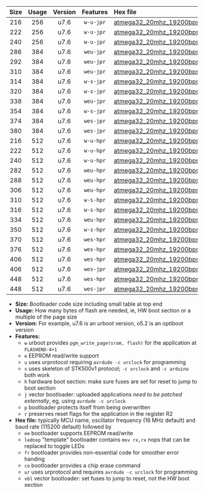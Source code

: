 |Size|Usage|Version|Features|Hex file|
|:-:|:-:|:-:|:-:|:--|
|216|256|u7.6|`w-u-jpr`|[atmega32_20mhz_19200bps_ur_vbl.hex](https://raw.githubusercontent.com/stefanrueger/urboot/main/bootloaders/atmega32/fcpu_20mhz/19200_bps/atmega32_20mhz_19200bps_ur_vbl.hex)|
|222|256|u7.6|`w-u-jpr`|[atmega32_20mhz_19200bps_lednop_ur_vbl.hex](https://raw.githubusercontent.com/stefanrueger/urboot/main/bootloaders/atmega32/fcpu_20mhz/19200_bps/atmega32_20mhz_19200bps_lednop_ur_vbl.hex)|
|240|256|u7.6|`w-u-jpr`|[atmega32_20mhz_19200bps_lednop_fr_ur_vbl.hex](https://raw.githubusercontent.com/stefanrueger/urboot/main/bootloaders/atmega32/fcpu_20mhz/19200_bps/atmega32_20mhz_19200bps_lednop_fr_ur_vbl.hex)|
|286|384|u7.6|`weu-jpr`|[atmega32_20mhz_19200bps_ee_ur_vbl.hex](https://raw.githubusercontent.com/stefanrueger/urboot/main/bootloaders/atmega32/fcpu_20mhz/19200_bps/atmega32_20mhz_19200bps_ee_ur_vbl.hex)|
|292|384|u7.6|`weu-jpr`|[atmega32_20mhz_19200bps_ee_lednop_ur_vbl.hex](https://raw.githubusercontent.com/stefanrueger/urboot/main/bootloaders/atmega32/fcpu_20mhz/19200_bps/atmega32_20mhz_19200bps_ee_lednop_ur_vbl.hex)|
|310|384|u7.6|`weu-jpr`|[atmega32_20mhz_19200bps_ee_lednop_fr_ur_vbl.hex](https://raw.githubusercontent.com/stefanrueger/urboot/main/bootloaders/atmega32/fcpu_20mhz/19200_bps/atmega32_20mhz_19200bps_ee_lednop_fr_ur_vbl.hex)|
|314|384|u7.6|`w-s-jpr`|[atmega32_20mhz_19200bps_vbl.hex](https://raw.githubusercontent.com/stefanrueger/urboot/main/bootloaders/atmega32/fcpu_20mhz/19200_bps/atmega32_20mhz_19200bps_vbl.hex)|
|320|384|u7.6|`w-s-jpr`|[atmega32_20mhz_19200bps_lednop_vbl.hex](https://raw.githubusercontent.com/stefanrueger/urboot/main/bootloaders/atmega32/fcpu_20mhz/19200_bps/atmega32_20mhz_19200bps_lednop_vbl.hex)|
|338|384|u7.6|`weu-jpr`|[atmega32_20mhz_19200bps_ee_lednop_fr_ce_ur_vbl.hex](https://raw.githubusercontent.com/stefanrueger/urboot/main/bootloaders/atmega32/fcpu_20mhz/19200_bps/atmega32_20mhz_19200bps_ee_lednop_fr_ce_ur_vbl.hex)|
|354|384|u7.6|`w-s-jpr`|[atmega32_20mhz_19200bps_lednop_fr_vbl.hex](https://raw.githubusercontent.com/stefanrueger/urboot/main/bootloaders/atmega32/fcpu_20mhz/19200_bps/atmega32_20mhz_19200bps_lednop_fr_vbl.hex)|
|374|384|u7.6|`wes-jpr`|[atmega32_20mhz_19200bps_ee_vbl.hex](https://raw.githubusercontent.com/stefanrueger/urboot/main/bootloaders/atmega32/fcpu_20mhz/19200_bps/atmega32_20mhz_19200bps_ee_vbl.hex)|
|380|384|u7.6|`wes-jpr`|[atmega32_20mhz_19200bps_ee_lednop_vbl.hex](https://raw.githubusercontent.com/stefanrueger/urboot/main/bootloaders/atmega32/fcpu_20mhz/19200_bps/atmega32_20mhz_19200bps_ee_lednop_vbl.hex)|
|216|512|u7.6|`w-u-hpr`|[atmega32_20mhz_19200bps_ur.hex](https://raw.githubusercontent.com/stefanrueger/urboot/main/bootloaders/atmega32/fcpu_20mhz/19200_bps/atmega32_20mhz_19200bps_ur.hex)|
|222|512|u7.6|`w-u-hpr`|[atmega32_20mhz_19200bps_lednop_ur.hex](https://raw.githubusercontent.com/stefanrueger/urboot/main/bootloaders/atmega32/fcpu_20mhz/19200_bps/atmega32_20mhz_19200bps_lednop_ur.hex)|
|240|512|u7.6|`w-u-hpr`|[atmega32_20mhz_19200bps_lednop_fr_ur.hex](https://raw.githubusercontent.com/stefanrueger/urboot/main/bootloaders/atmega32/fcpu_20mhz/19200_bps/atmega32_20mhz_19200bps_lednop_fr_ur.hex)|
|282|512|u7.6|`weu-hpr`|[atmega32_20mhz_19200bps_ee_ur.hex](https://raw.githubusercontent.com/stefanrueger/urboot/main/bootloaders/atmega32/fcpu_20mhz/19200_bps/atmega32_20mhz_19200bps_ee_ur.hex)|
|288|512|u7.6|`weu-hpr`|[atmega32_20mhz_19200bps_ee_lednop_ur.hex](https://raw.githubusercontent.com/stefanrueger/urboot/main/bootloaders/atmega32/fcpu_20mhz/19200_bps/atmega32_20mhz_19200bps_ee_lednop_ur.hex)|
|306|512|u7.6|`weu-hpr`|[atmega32_20mhz_19200bps_ee_lednop_fr_ur.hex](https://raw.githubusercontent.com/stefanrueger/urboot/main/bootloaders/atmega32/fcpu_20mhz/19200_bps/atmega32_20mhz_19200bps_ee_lednop_fr_ur.hex)|
|310|512|u7.6|`w-s-hpr`|[atmega32_20mhz_19200bps.hex](https://raw.githubusercontent.com/stefanrueger/urboot/main/bootloaders/atmega32/fcpu_20mhz/19200_bps/atmega32_20mhz_19200bps.hex)|
|316|512|u7.6|`w-s-hpr`|[atmega32_20mhz_19200bps_lednop.hex](https://raw.githubusercontent.com/stefanrueger/urboot/main/bootloaders/atmega32/fcpu_20mhz/19200_bps/atmega32_20mhz_19200bps_lednop.hex)|
|334|512|u7.6|`weu-hpr`|[atmega32_20mhz_19200bps_ee_lednop_fr_ce_ur.hex](https://raw.githubusercontent.com/stefanrueger/urboot/main/bootloaders/atmega32/fcpu_20mhz/19200_bps/atmega32_20mhz_19200bps_ee_lednop_fr_ce_ur.hex)|
|350|512|u7.6|`w-s-hpr`|[atmega32_20mhz_19200bps_lednop_fr.hex](https://raw.githubusercontent.com/stefanrueger/urboot/main/bootloaders/atmega32/fcpu_20mhz/19200_bps/atmega32_20mhz_19200bps_lednop_fr.hex)|
|370|512|u7.6|`wes-hpr`|[atmega32_20mhz_19200bps_ee.hex](https://raw.githubusercontent.com/stefanrueger/urboot/main/bootloaders/atmega32/fcpu_20mhz/19200_bps/atmega32_20mhz_19200bps_ee.hex)|
|376|512|u7.6|`wes-hpr`|[atmega32_20mhz_19200bps_ee_lednop.hex](https://raw.githubusercontent.com/stefanrueger/urboot/main/bootloaders/atmega32/fcpu_20mhz/19200_bps/atmega32_20mhz_19200bps_ee_lednop.hex)|
|406|512|u7.6|`wes-hpr`|[atmega32_20mhz_19200bps_ee_lednop_fr.hex](https://raw.githubusercontent.com/stefanrueger/urboot/main/bootloaders/atmega32/fcpu_20mhz/19200_bps/atmega32_20mhz_19200bps_ee_lednop_fr.hex)|
|406|512|u7.6|`wes-jpr`|[atmega32_20mhz_19200bps_ee_lednop_fr_vbl.hex](https://raw.githubusercontent.com/stefanrueger/urboot/main/bootloaders/atmega32/fcpu_20mhz/19200_bps/atmega32_20mhz_19200bps_ee_lednop_fr_vbl.hex)|
|448|512|u7.6|`wes-hpr`|[atmega32_20mhz_19200bps_ee_lednop_fr_ce.hex](https://raw.githubusercontent.com/stefanrueger/urboot/main/bootloaders/atmega32/fcpu_20mhz/19200_bps/atmega32_20mhz_19200bps_ee_lednop_fr_ce.hex)|
|448|512|u7.6|`wes-jpr`|[atmega32_20mhz_19200bps_ee_lednop_fr_ce_vbl.hex](https://raw.githubusercontent.com/stefanrueger/urboot/main/bootloaders/atmega32/fcpu_20mhz/19200_bps/atmega32_20mhz_19200bps_ee_lednop_fr_ce_vbl.hex)|

- **Size:** Bootloader code size including small table at top end
- **Usage:** How many bytes of flash are needed, ie, HW boot section or a multiple of the page size
- **Version:** For example, u7.6 is an urboot version, o5.2 is an optiboot version
- **Features:**
  + `w` urboot provides `pgm_write_page(sram, flash)` for the application at `FLASHEND-4+1`
  + `e` EEPROM read/write support
  + `u` uses urprotocol requiring `avrdude -c urclock` for programming
  + `s` uses skeleton of STK500v1 protocol; `-c urclock` and `-c arduino` both work
  + `h` hardware boot section: make sure fuses are set for reset to jump to boot section
  + `j` vector bootloader: uploaded applications *need to be patched externally*, eg, using `avrdude -c urclock`
  + `p` bootloader protects itself from being overwritten
  + `r` preserves reset flags for the application in the register R2
- **Hex file:** typically MCU name, oscillator frequency (16 MHz default) and baud rate (115200 default) followed by
  + `ee` bootloader supports EEPROM read/write
  + `lednop` "template" bootloader contains `mov rx,rx` nops that can be replaced to toggle LEDs
  + `fr` bootloader provides non-essential code for smoother error handing
  + `ce` bootloader provides a chip erase command
  + `ur` uses urprotocol and requires `avrdude -c urclock` for programming
  + `vbl` vector bootloader: set fuses to jump to reset, not the HW boot section
